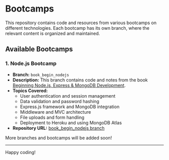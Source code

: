 # Bootcamps

This repository contains code and resources from various bootcamps on different technologies. Each bootcamp has its own branch, where the relevant content is organized and maintained.

## Available Bootcamps

### 1. Node.js Bootcamp
- **Branch:** `book_begin_nodejs`
- **Description:** This branch contains code and notes from the book [Beginning Node.js, Express & MongoDB Development](https://www.amazon.com/Beginning-Node-js-Express-MongoDB-Development/dp/9811480281).
- **Topics Covered:**
  - User authentication and session management
  - Data validation and password hashing
  - Express.js framework and MongoDB integration
  - Middleware and MVC architecture
  - File uploads and form handling
  - Deployment to Heroku and using MongoDB Atlas
- **Repository URL:** [book_begin_nodejs branch](https://github.com/Aananda-giri/Bootcamps/tree/book_begin_nodejs)

More branches and bootcamps will be added soon!

---
Happy coding!

